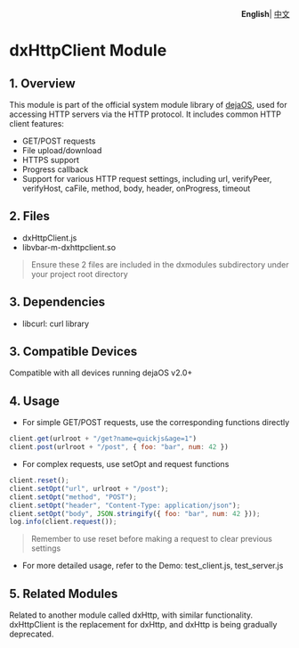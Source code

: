 <p align="right">
    <b>English</b>| <a href="./README_CN.md">中文</a>
</p>

# dxHttpClient Module
## 1. Overview
This module is part of the official system module library of [dejaOS](https://github.com/DejaOS/DejaOS), used for accessing HTTP servers via the HTTP protocol.
It includes common HTTP client features:
 - GET/POST requests
 - File upload/download
 - HTTPS support
 - Progress callback
 - Support for various HTTP request settings, including url, verifyPeer, verifyHost, caFile, method, body, header, onProgress, timeout

## 2. Files
- dxHttpClient.js
- libvbar-m-dxhttpclient.so

> Ensure these 2 files are included in the dxmodules subdirectory under your project root directory

## 3. Dependencies
- libcurl: curl library

## 3. Compatible Devices
Compatible with all devices running dejaOS v2.0+

## 4. Usage
- For simple GET/POST requests, use the corresponding functions directly
``` javascript
client.get(urlroot + "/get?name=quickjs&age=1")
client.post(urlroot + "/post", { foo: "bar", num: 42 })
```
- For complex requests, use setOpt and request functions
``` javascript
client.reset();
client.setOpt("url", urlroot + "/post");
client.setOpt("method", "POST");
client.setOpt("header", "Content-Type: application/json");
client.setOpt("body", JSON.stringify({ foo: "bar", num: 42 }));
log.info(client.request());
```
> Remember to use reset before making a request to clear previous settings

- For more detailed usage, refer to the Demo: test_client.js, test_server.js

## 5. Related Modules
Related to another module called dxHttp, with similar functionality. dxHttpClient is the replacement for dxHttp, and dxHttp is being gradually deprecated. 